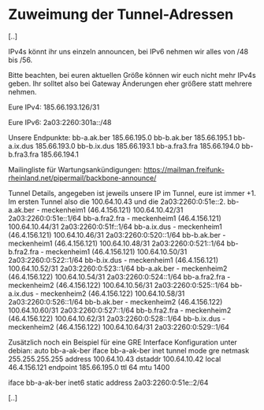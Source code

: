 # Zuweimung der Tunnel-Adressen

[..]

IPv4s könnt ihr uns einzeln announcen, bei IPv6 nehmen wir alles von /48 bis /56.

Bitte beachten, bei euren aktuellen Größe können wir euch nicht mehr IPv4s geben. Ihr solltet also bei Gateway Änderungen eher größere statt mehrere nehmen.

Eure IPv4:
185.66.193.126/31

Eure IPv6:
2a03:2260:301a::/48

Unsere Endpunkte:
bb-a.ak.ber 185.66.195.0
bb-b.ak.ber 185.66.195.1
bb-a.ix.dus 185.66.193.0
bb-b.ix.dus 185.66.193.1
bb-a.fra3.fra 185.66.194.0
bb-b.fra3.fra 185.66.194.1

Mailingliste für Wartungsankündigungen:
https://mailman.freifunk-rheinland.net/pipermail/backbone-announce/

Tunnel Details, angegeben ist jeweils unsere IP im Tunnel, eure ist immer +1. Im ersten Tunnel also die 100.64.10.43 und die 2a03:2260:0:51e::2.
bb-a.ak.ber - meckenheim1 (46.4.156.121)
100.64.10.42/31
2a03:2260:0:51e::1/64
bb-a.fra2.fra - meckenheim1 (46.4.156.121)
100.64.10.44/31
2a03:2260:0:51f::1/64
bb-a.ix.dus - meckenheim1 (46.4.156.121)
100.64.10.46/31
2a03:2260:0:520::1/64
bb-b.ak.ber - meckenheim1 (46.4.156.121)
100.64.10.48/31
2a03:2260:0:521::1/64
bb-b.fra2.fra - meckenheim1 (46.4.156.121)
100.64.10.50/31
2a03:2260:0:522::1/64
bb-b.ix.dus - meckenheim1 (46.4.156.121)
100.64.10.52/31
2a03:2260:0:523::1/64
bb-a.ak.ber - meckenheim2 (46.4.156.122)
100.64.10.54/31
2a03:2260:0:524::1/64
bb-a.fra2.fra - meckenheim2 (46.4.156.122)
100.64.10.56/31
2a03:2260:0:525::1/64
bb-a.ix.dus - meckenheim2 (46.4.156.122)
100.64.10.58/31
2a03:2260:0:526::1/64
bb-b.ak.ber - meckenheim2 (46.4.156.122)
100.64.10.60/31
2a03:2260:0:527::1/64
bb-b.fra2.fra - meckenheim2 (46.4.156.122)
100.64.10.62/31
2a03:2260:0:528::1/64
bb-b.ix.dus - meckenheim2 (46.4.156.122)
100.64.10.64/31
2a03:2260:0:529::1/64



Zusätzlich noch ein Beispiel für eine GRE Interface Konfiguration unter debian:
auto bb-a-ak-ber
iface bb-a-ak-ber inet tunnel
mode gre
netmask 255.255.255.255
address 100.64.10.43
dstaddr 100.64.10.42
local 46.4.156.121
endpoint 185.66.195.0
ttl 64
mtu 1400

iface bb-a-ak-ber inet6 static
address 2a03:2260:0:51e::2/64

[..]
